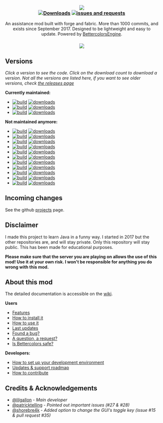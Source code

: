 <h3 align="center">
  <img src=".github/header.png">
  <br>
  <a href="https://github.com/lilgallon/Bettercolors/releases"><img alt="Downloads" src="https://img.shields.io/github/downloads/lilgallon/bettercolors/total.svg"/></a>
    <a href="https://github.com/lilgallon/Bettercolors/issues"><img alt="issues and requests" src="https://img.shields.io/github/issues/lilgallon/bettercolors.svg?label=issues%20or%20requests"/></a>
</h3>

<p align="center">
  An assistance mod built with forge and fabric. More than 1000 commits, and exists since September 2017. Designed to be lightweight and easy to update. Powered by <a href="https://github.com/lilgallon/BettercolorsEngine">BettercolorsEngine</a>.
</p>

<h3 align="center">
  <img src=".github/illustration.gif">
</h3>

## Versions
*Click a version to see the code. Click on the download count to download a version. Not all the versions are listed here, if you want to see older versions, check [the releases page](https://github.com/lilgallon/Bettercolors/releases)*

**Currently maintained:**
- [![build](https://img.shields.io/github/workflow/status/lilgallon/Bettercolors/Build%20MC1.8.9?label=Bettercolors%207.4.0%20for%20MC1.8.9%20(forge))](https://github.com/lilgallon/Bettercolors/tree/MC_1.8.9) [![downloads](https://img.shields.io/github/downloads/lilgallon/Bettercolors/7.4.0-MC1.8.9/total)](https://github.com/lilgallon/Bettercolors/releases/tag/7.4.0-MC1.8.9)
- [![build](https://img.shields.io/github/workflow/status/lilgallon/Bettercolors/Build%20MC1.16.4?label=Bettercolors%207.4.0%20for%20MC1.16.4%20(forge))](https://github.com/lilgallon/Bettercolors/tree/MC_1.16.4) [![downloads](https://img.shields.io/github/downloads/lilgallon/Bettercolors/7.4.0-MC1.16.4/total)](https://github.com/lilgallon/Bettercolors/releases/tag/7.4.0-MC1.16.4)
- [![build](https://img.shields.io/github/workflow/status/lilgallon/Bettercolors/Build%20MC1.19.x_fabric?label=Bettercolors%207.4.1%20for%20MC1.19.x%20(fabric))](https://github.com/lilgallon/Bettercolors/tree/MC_1.19.x_fabric) [![downloads](https://img.shields.io/github/downloads/lilgallon/Bettercolors/7.4.1-MC1.19.0fa/total)](https://github.com/lilgallon/Bettercolors/releases/tag/7.4.1-MC1.19.0fa)

**Not maintained anymore:**
- [![build](https://img.shields.io/github/workflow/status/lilgallon/Bettercolors/Build%20MC1.12.2?label=Bettercolors%206.1.0%20for%20MC1.12.2%20(forge))](https://github.com/lilgallon/Bettercolors/tree/MC_1.12.2) [![downloads](https://img.shields.io/github/downloads/lilgallon/Bettercolors/6.1.0-MC1.12.2/total)](https://github.com/lilgallon/Bettercolors/releases/tag/6.1.0-MC1.12.2)
- [![build](https://img.shields.io/github/workflow/status/lilgallon/Bettercolors/Build%20MC1.13.2?label=Bettercolors%206.0.0%20for%20MC1.13.2%20(forge))](https://github.com/lilgallon/Bettercolors/tree/MC_1.13.2) [![downloads](https://img.shields.io/github/downloads/lilgallon/Bettercolors/6.0.0-MC1.13.2/total)](https://github.com/lilgallon/Bettercolors/releases/tag/6.0.0-MC1.13.2)
- [![build](https://img.shields.io/github/workflow/status/lilgallon/Bettercolors/Build%20MC1.14.4?label=Bettercolors%206.1.0%20for%20MC1.14.4%20(forge))](https://github.com/lilgallon/Bettercolors/tree/MC_1.14.4) [![downloads](https://img.shields.io/github/downloads/lilgallon/Bettercolors/6.1.0-MC1.14.4/total)](https://github.com/lilgallon/Bettercolors/releases/tag/6.1.0-MC1.14.4)
- [![build](https://img.shields.io/github/workflow/status/lilgallon/Bettercolors/Build%20MC1.15.2?label=Bettercolors%206.1.2%20for%20MC1.15.2%20(forge))](https://github.com/lilgallon/Bettercolors/tree/MC_1.15.2) [![downloads](https://img.shields.io/github/downloads/lilgallon/Bettercolors/6.1.2-MC1.15.2/total)](https://github.com/lilgallon/Bettercolors/releases/tag/6.1.2-MC1.15.2)
- [![build](https://img.shields.io/github/workflow/status/lilgallon/Bettercolors/Build%20MC1.16.1?label=Bettercolors%207.2.0%20for%20MC1.16.1%20(forge))](https://github.com/lilgallon/Bettercolors/tree/MC_1.16.1) [![downloads](https://img.shields.io/github/downloads/lilgallon/Bettercolors/7.2.0-MC1.16.1/total)](https://github.com/lilgallon/Bettercolors/releases/tag/7.2.0-MC1.16.1)
- [![build](https://img.shields.io/github/workflow/status/lilgallon/Bettercolors/Build%20MC1.16.2?label=Bettercolors%207.3.0%20for%20MC1.16.2%20(forge))](https://github.com/lilgallon/Bettercolors/tree/MC_1.16.2) [![downloads](https://img.shields.io/github/downloads/lilgallon/Bettercolors/7.3.0-MC1.16.2/total)](https://github.com/lilgallon/Bettercolors/releases/tag/7.3.0-MC1.16.2)
- [![build](https://img.shields.io/github/workflow/status/lilgallon/Bettercolors/Build%20MC1.16.2_fabric?label=Bettercolors%207.3.0%20for%20MC1.16.2%20(fabric))](https://github.com/lilgallon/Bettercolors/tree/MC_1.16.2_fabric) [![downloads](https://img.shields.io/github/downloads/lilgallon/Bettercolors/7.3.0-MC1.16.2fa/total)](https://github.com/lilgallon/Bettercolors/releases/tag/7.3.0-MC1.16.2fa)
- [![build](https://img.shields.io/github/workflow/status/lilgallon/Bettercolors/Build%20MC1.16.4_fabric?label=Bettercolors%207.4.0%20for%20MC1.16.4%20(fabric))](https://github.com/lilgallon/Bettercolors/tree/MC_1.16.4_fabric) [![downloads](https://img.shields.io/github/downloads/lilgallon/Bettercolors/7.4.0-MC1.16.4fa/total)](https://github.com/lilgallon/Bettercolors/releases/tag/7.4.0-MC1.16.4fa)
- [![build](https://img.shields.io/github/workflow/status/lilgallon/Bettercolors/Build%20MC1.16.5_fabric?label=Bettercolors%207.4.0%20for%20MC1.16.5%20(fabric))](https://github.com/lilgallon/Bettercolors/tree/MC_1.16.5_fabric) [![downloads](https://img.shields.io/github/downloads/lilgallon/Bettercolors/7.4.0-MC1.16.5fa/total)](https://github.com/lilgallon/Bettercolors/releases/tag/7.4.0-MC1.16.5fa)
- [![build](https://img.shields.io/github/workflow/status/lilgallon/Bettercolors/Build%20MC1.17.1_fabric?label=Bettercolors%207.4.0%20for%20MC1.17.1%20(fabric))](https://github.com/lilgallon/Bettercolors/tree/MC_1.17.1_fabric) [![downloads](https://img.shields.io/github/downloads/lilgallon/Bettercolors/7.4.0-MC1.17.1fa/total)](https://github.com/lilgallon/Bettercolors/releases/tag/7.4.0-MC1.17.1fa)
- [![build](https://img.shields.io/github/workflow/status/lilgallon/Bettercolors/Build%20MC1.18.0_fabric?label=Bettercolors%207.4.1%20for%20MC1.18.0%20(fabric))](https://github.com/lilgallon/Bettercolors/tree/MC_1.18.0_fabric) [![downloads](https://img.shields.io/github/downloads/lilgallon/Bettercolors/7.4.1-MC1.18.0fa/total)](https://github.com/lilgallon/Bettercolors/releases/tag/7.4.1-MC1.18.0fa)

## Incoming changes

See the github [projects](https://github.com/lilgallon/Bettercolors/projects) page.

## Disclaimer

I made this project to learn Java in a funny way. I started in 2017 but the other repositories are, and will stay private. Only this repository will stay public. This has been made for educational purposes.

**Please make sure that the server you are playing on allows the use of this mod! Use it at your own risk. I won't be responsible for anything you do wrong with this mod.**

## About this mod

The detailed documentation is accessible on the [wiki](https://github.com/lilgallon/Bettercolors/wiki).

**Users**
- [Features](https://github.com/lilgallon/Bettercolors/wiki/2.-Features)
- [How to install it](https://github.com/lilgallon/Bettercolors/wiki/1.-User-section)
- [How to use it](https://github.com/lilgallon/Bettercolors/wiki/1.-User-section)
- [Last updates](https://github.com/lilgallon/Bettercolors/wiki/4.-Updates-&-Support-roadmap)
- [Found a bug?](https://github.com/lilgallon/Bettercolors/issues/new?assignees=&labels=&template=bug_report.md&title=)
- [A question, a request?](https://github.com/lilgallon/Bettercolors/issues/new?assignees=&labels=&template=feature_request.md&title=)
- [Is Bettercolors safe?](https://github.com/lilgallon/Bettercolors/wiki/0.-What-makes-Bettercolors-undetectable)

**Developers:**
- [How to set up your development environment](https://github.com/lilgallon/Bettercolors/wiki/3.-Developer-section)
- [Updates & support roadmap](https://github.com/lilgallon/Bettercolors/wiki/4.-Updates-&-Support-roadmap)
- [How to contribute](https://github.com/lilgallon/Bettercolors/wiki/3.-Developer-section#contributing)

## Credits & Acknowledgements

- [@lilgallon](https://github.com/lilgallon)  - *Main developer*
- [@patricktelling](https://github.com/patricktelling) - *Pointed out important issues (#27 & #28)*
- [@shorebre4k](https://github.com/shorebre4k) - *Added option to change the GUI's toggle key (issue #15 & pull request #35)*
